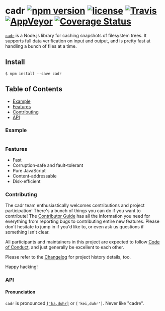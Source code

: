# cadr [![npm version](https://img.shields.io/npm/v/cadr.svg)](https://npm.im/cadr) [![license](https://img.shields.io/npm/l/cadr.svg)](https://npm.im/cadr) [![Travis](https://img.shields.io/travis/zkat/cadr.svg)](https://travis-ci.org/zkat/cadr) [![AppVeyor](https://ci.appveyor.com/api/projects/status/github/zkat/cadr?svg=true)](https://ci.appveyor.com/project/zkat/cadr) [![Coverage Status](https://coveralls.io/repos/github/zkat/cadr/badge.svg?branch=latest)](https://coveralls.io/github/zkat/cadr?branch=latest)

[`cadr`](https://github.com/zkat/cadr) is a Node.js library for caching
snapshots of filesystem trees. It supports full data verification on input and
output, and is pretty fast at handling a bunch of files at a time.

## Install

`$ npm install --save cadr`

## Table of Contents

* [Example](#example)
* [Features](#features)
* [Contributing](#contributing)
* [API](#api)

### Example

```javascript
```

### Features

* Fast
* Corruption-safe and fault-tolerant
* Pure JavaScript
* Content-addressable
* Disk-efficient

### Contributing

The cadr team enthusiastically welcomes contributions and project participation! There's a bunch of things you can do if you want to contribute! The [Contributor Guide](CONTRIBUTING.md) has all the information you need for everything from reporting bugs to contributing entire new features. Please don't hesitate to jump in if you'd like to, or even ask us questions if something isn't clear.

All participants and maintainers in this project are expected to follow [Code of Conduct](CODE_OF_CONDUCT.md), and just generally be excellent to each other.

Please refer to the [Changelog](CHANGELOG.md) for project history details, too.

Happy hacking!

### API

#### Pronunciation

`cadr` is pronounced [`['ka,duhr]`](http://www.lispworks.com/documentation/HyperSpec/Body/f_car_c.htm) or `['kei,duhr']`. Never like "cadre".
